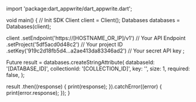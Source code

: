 import 'package:dart_appwrite/dart_appwrite.dart';

void main() { // Init SDK
  Client client = Client();
  Databases databases = Databases(client);

  client
    .setEndpoint('https://[HOSTNAME_OR_IP]/v1') // Your API Endpoint
    .setProject('5df5acd0d48c2') // Your project ID
    .setKey('919c2d18fb5d4...a2ae413da83346ad2') // Your secret API key
  ;

  Future result = databases.createStringAttribute(
    databaseId: '[DATABASE_ID]',
    collectionId: '[COLLECTION_ID]',
    key: '',
    size: 1,
    required: false,
  );

  result
    .then((response) {
      print(response);
    }).catchError((error) {
      print(error.response);
  });
}